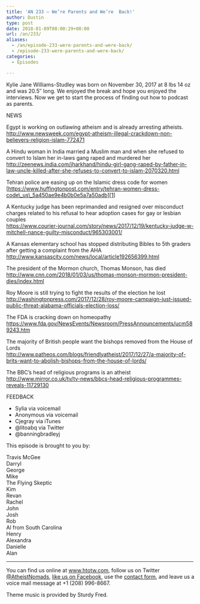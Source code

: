 ```yaml
---
title: 'AN 233 – We’re Parents and We’re  Back!'
author: Dustin
type: post
date: 2018-01-09T08:00:29+00:00
url: /an/233/
aliases:
  - /an/episode-233-were-parents-and-were-back/
  - /episode-233-were-parents-and-were-back/
categories:
  - Episodes

---
```

<div id="buzzsprout-player-10552876"></div><script src="https://www.buzzsprout.com/1983601/10552876-episode-233-we-re-parents-and-we-re-back.js?container_id=buzzsprout-player-10552876&player=small" type="text/javascript" charset="utf-8"></script>
  
Kylie Jane Williams-Studley was born on November 30, 2017 at 8 lbs 14 oz and was 20.5&#8243; long. We enjoyed the break and hope you enjoyed the interviews. Now we get to start the process of finding out how to podcast as parents.
<!--more-->
NEWS

Egypt is working on outlawing atheism and is already arresting atheists.  
<http://www.newsweek.com/egypt-atheism-illegal-crackdown-non-believers-religion-islam-772471>

A Hindu woman in India married a Muslim man and when she refused to convert to Islam her in-laws gang raped and murdered her  
<http://zeenews.india.com/jharkhand/hindu-girl-gang-raped-by-father-in-law-uncle-killed-after-she-refuses-to-convert-to-islam-2070320.html>

Tehran police are easing up on the Islamic dress code for women  
[https://www.huffingtonpost.com/entry/tehran-women-dress-code\_us\_5a450ae9e4b0b0e5a7a50adb][1]

A Kentucky judge has been reprimanded and resigned over misconduct charges related to his refusal to hear adoption cases for gay or lesbian couples  
<https://www.courier-journal.com/story/news/2017/12/19/kentucky-judge-w-mitchell-nance-guilty-misconduct/965303001/>

A Kansas elementary school has stopped distributing Bibles to 5th graders after getting a complaint from the AHA  
<http://www.kansascity.com/news/local/article192656399.html>

The president of the Mormon church, Thomas Monson, has died  
<http://www.cnn.com/2018/01/03/us/thomas-monson-mormon-president-dies/index.html>

Roy Moore is still trying to fight the results of the election he lost  
<http://washingtonpress.com/2017/12/28/roy-moore-campaign-just-issued-public-threat-alabama-officials-election-loss/>

The FDA is cracking down on homeopathy  
<https://www.fda.gov/NewsEvents/Newsroom/PressAnnouncements/ucm589243.htm>

The majority of British people want the bishops removed from the House of Lords  
<http://www.patheos.com/blogs/friendlyatheist/2017/12/27/a-majority-of-brits-want-to-abolish-bishops-from-the-house-of-lords/>

The BBC&#8217;s head of religious programs is an atheist  
<http://www.mirror.co.uk/tv/tv-news/bbcs-head-religious-programmes-reveals-11729130>

FEEDBACK

- Sylia via voicemail  
- Anonymous via voicemail  
- Cjegray via iTunes  
- @litoabq via Twitter  
- @banningbradleyj

This episode is brought to you by:

Travis McGee  
Darryl  
George  
Mike  
The Flying Skeptic  
Kim  
Revan  
Rachel  
John  
Josh  
Rob  
Al from South Carolina  
Henry  
Alexandra  
Danielle  
Alan

<hr width="500" />

You can find us online at <a href="https://www.htotw.com/" target="_blank" rel="noopener">www.htotw.com</a>, follow us on Twitter <a href="https://htotw.com/twitter" target="_blank" rel="noopener">@AtheistNomads</a>, <a href="https://htotw.com/facebook" target="_blank" rel="noopener">like us on Facebook</a>, use the [contact form](https://htotw.com/contact), and leave us a voice mail message at +1 (208) 996-8667.

Theme music is provided by Sturdy Fred.

 [1]: https://www.huffingtonpost.com/entry/tehran-women-dress-code_us_5a450ae9e4b0b0e5a7a50adb